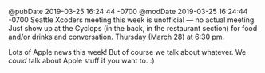 @pubDate 2019-03-25 16:24:44 -0700
@modDate 2019-03-25 16:24:44 -0700
Seattle Xcoders meeting this week is unofficial — no actual meeting. Just show up at the Cyclops (in the back, in the restaurant section) for food and/or drinks and conversation. Thursday (March 28) at 6:30 pm.

Lots of Apple news this week! But of course we talk about whatever. We *could* talk about Apple stuff if you want to. :)
